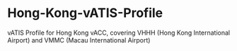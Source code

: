# Hong-Kong-vATIS-Profile
vATIS Profile for Hong Kong vACC, covering VHHH (Hong Kong International Airport) and VMMC (Macau International Airport)
